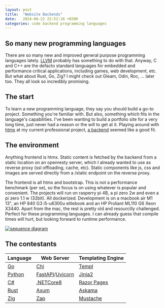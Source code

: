 ```yaml
---
layout: post
title:  "Website Backends"
date:   2024-06-22 22:52:10 +0200
categories: code backend programming languages
---
```

## So many new programming languages
There are so many new and improved general purpose programming languages lately.  [LLVM](https://llvm.org/) probably has something to do with that.  Anyway, C and C++ are the defacto standard languages for embedded and performance critical applications, including games, web development, etc. But what about Rust, Go, Zig?  I might check out Gleam, Odin, Roc, ... later too. They all look so incredibly promising.

## The start
To learn a new programming language, they say you should build a go-to project. Something you're familiar with. But also, something which fits in the language's capabilities.  I've been wanting to build a portfolio site for a very long time, just never had a reason or the will to get at it.
Playing around with [htmx](https://htmx.org/) at my current professional project, [a backend](https://flexworks.eu) seemed like a good fit.  

## The environment
Anything frontend is htmx.  Static content is fetched by the backend from a static location on an openresty server, which I already wanted to use as reverse proxy (ssl offloading, cache, etc). Static components like js, css and images are served directly from a /static endpoint on the reverse proxy.

The frontend is all htmx and bootstrap.  This is not a performance benchmark (per se), so the focus is on using whatever is popular and convenient.  The projects will run on rasperry pi 4B, a pi zero 2w and even a pi zero 1.1 w (32bit). All dockerized.  Development is on a macbook air M1 13", an HP 840 G3 i5-u6300u elitebook and an HP Proliant ML110 G6 Xeon X3440.  Apart from the mac, the rest is pretty old and resourcilly challenged. Perfect for these programming languages.  I can already guess that compile times will hurt, but looking forward to runtime performance.

[![sequence diagram](https://flexworks.eu/static/img/flexworks.eu.sequence.diagram.amber.svg)](https://flexworks.eu/static/img/flexworks.eu.sequence.diagram.amber.svg)

## The contestants



| Language | Web Server | Templating Engine |
| -------- | ---------- | ----------------- |
| [Go](https://go.dev/) | [Chi](https://go-chi.io/#/) | [Templ](https://templ.guide/) |
| [Python](https://www.python.org/) | [FastAPI](https://fastapi.tiangolo.com/)/[Uvicorn](https://www.uvicorn.org/) | [Jinja2](https://jinja.palletsprojects.com/) |
| [C#](https://learn.microsoft.com/dotnet/csharp/) | [.NETCore8](https://dotnet.microsoft.com/en-us/download/dotnet/8.0) | [Razor Pages](https://learn.microsoft.com/aspnet/core/razor-pages/) |
| [Rust](https://www.rust-lang.org/) | [Axum](https://github.com/tokio-rs/axum) | [Askama](https://github.com/djc/askama) |
| [Zig](https://ziglang.org/) | [Zap](https://github.com/Snektron/zigzap) | [Mustache](https://mustache.github.io/) |

